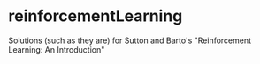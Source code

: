 # reinforcementLearning
Solutions (such as they are) for Sutton and Barto's "Reinforcement Learning: An Introduction"
